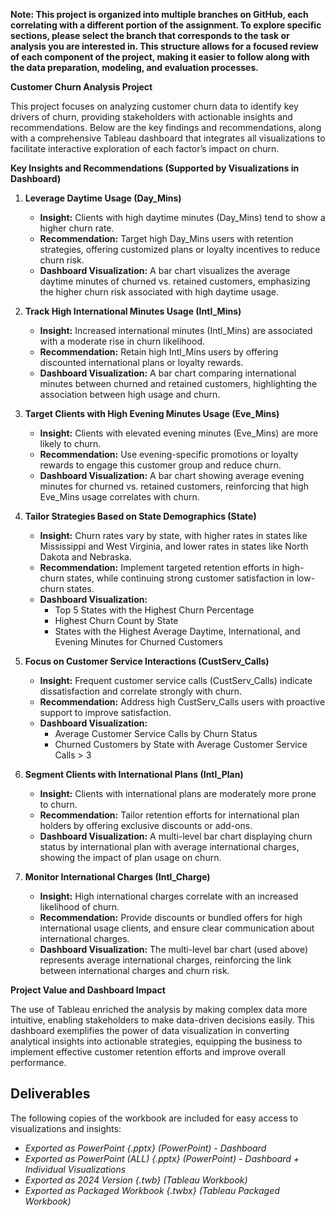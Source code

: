 **Note: This project is organized into multiple branches on GitHub, each correlating with a different portion of the assignment. To explore specific sections, please select the branch that corresponds to the task or analysis you are interested in. This structure allows for a focused review of each component of the project, making it easier to follow along with the data preparation, modeling, and evaluation processes.**

**Customer Churn Analysis Project**

This project focuses on analyzing customer churn data to identify key drivers of churn, providing stakeholders with actionable insights and recommendations. Below are the key findings and recommendations, along with a comprehensive Tableau dashboard that integrates all visualizations to facilitate interactive exploration of each factor’s impact on churn.

**Key Insights and Recommendations (Supported by Visualizations in Dashboard)**

1. **Leverage Daytime Usage (Day_Mins)**
   - **Insight:** Clients with high daytime minutes (Day_Mins) tend to show a higher churn rate.
   - **Recommendation:** Target high Day_Mins users with retention strategies, offering customized plans or loyalty incentives to reduce churn risk.
   - **Dashboard Visualization:** A bar chart visualizes the average daytime minutes of churned vs. retained customers, emphasizing the higher churn risk associated with high daytime usage.

2. **Track High International Minutes Usage (Intl_Mins)**
   - **Insight:** Increased international minutes (Intl_Mins) are associated with a moderate rise in churn likelihood.
   - **Recommendation:** Retain high Intl_Mins users by offering discounted international plans or loyalty rewards.
   - **Dashboard Visualization:** A bar chart comparing international minutes between churned and retained customers, highlighting the association between high usage and churn.

3. **Target Clients with High Evening Minutes Usage (Eve_Mins)**
   - **Insight:** Clients with elevated evening minutes (Eve_Mins) are more likely to churn.
   - **Recommendation:** Use evening-specific promotions or loyalty rewards to engage this customer group and reduce churn.
   - **Dashboard Visualization:** A bar chart showing average evening minutes for churned vs. retained customers, reinforcing that high Eve_Mins usage correlates with churn.

4. **Tailor Strategies Based on State Demographics (State)**
   - **Insight:** Churn rates vary by state, with higher rates in states like Mississippi and West Virginia, and lower rates in states like North Dakota and Nebraska.
   - **Recommendation:** Implement targeted retention efforts in high-churn states, while continuing strong customer satisfaction in low-churn states.
   - **Dashboard Visualization:**
     - Top 5 States with the Highest Churn Percentage
     - Highest Churn Count by State
     - States with the Highest Average Daytime, International, and Evening Minutes for Churned Customers

5. **Focus on Customer Service Interactions (CustServ_Calls)**
   - **Insight:** Frequent customer service calls (CustServ_Calls) indicate dissatisfaction and correlate strongly with churn.
   - **Recommendation:** Address high CustServ_Calls users with proactive support to improve satisfaction.
   - **Dashboard Visualization:**
     - Average Customer Service Calls by Churn Status
     - Churned Customers by State with Average Customer Service Calls > 3

6. **Segment Clients with International Plans (Intl_Plan)**
   - **Insight:** Clients with international plans are moderately more prone to churn.
   - **Recommendation:** Tailor retention efforts for international plan holders by offering exclusive discounts or add-ons.
   - **Dashboard Visualization:** A multi-level bar chart displaying churn status by international plan with average international charges, showing the impact of plan usage on churn.

7. **Monitor International Charges (Intl_Charge)**
   - **Insight:** High international charges correlate with an increased likelihood of churn.
   - **Recommendation:** Provide discounts or bundled offers for high international usage clients, and ensure clear communication about international charges.
   - **Dashboard Visualization:** The multi-level bar chart (used above) represents average international charges, reinforcing the link between international charges and churn risk.

**Project Value and Dashboard Impact**

The use of Tableau enriched the analysis by making complex data more intuitive, enabling stakeholders to make data-driven decisions easily. This dashboard exemplifies the power of data visualization in converting analytical insights into actionable strategies, equipping the business to implement effective customer retention efforts and improve overall performance.

## Deliverables

The following copies of the workbook are included for easy access to visualizations and insights:

- *Exported as PowerPoint {.pptx} (PowerPoint) - Dashboard*
- *Exported as PowerPoint (ALL) {.pptx} (PowerPoint) - Dashboard + Individual Visualizations*
- *Exported as 2024 Version {.twb} (Tableau Workbook)*
- *Exported as Packaged Workbook {.twbx} (Tableau Packaged Workbook)*

